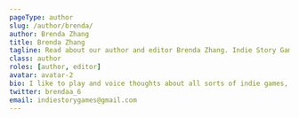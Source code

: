 ```yaml
---
pageType: author
slug: /author/brenda/
author: Brenda Zhang
title: Brenda Zhang
tagline: Read about our author and editor Brenda Zhang. Indie Story Games is an indie gaming website focused on games with stories to tell and the developers behind them.
class: author
roles: [author, editor]
avatar: avatar-2
bio: I like to play and voice thoughts about all sorts of indie games, but have an inclination towards anything with really beautiful pixel or 2D art, smooth mechanics, and a really good story. I mainly play on my Nintendo Switch and Mac (yes, really). If I'm not gaming or writing, I'm probably playing guitar, reading about personal finance and investing, or coding up yet another web app.
twitter: brendaa_6
email: indiestorygames@gmail.com
---
```

